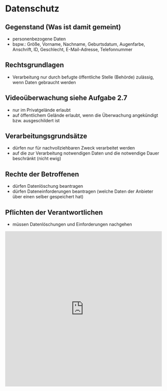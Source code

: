 # Datenschutz
## Gegenstand (Was ist damit gemeint)
- personenbezogene Daten
- bspw.: Größe, Vorname, Nachname, Geburtsdatum, Augenfarbe, Anschrift, ID, Geschlecht, E-Mail-Adresse, Telefonnummer

## Rechtsgrundlagen
- Verarbeitung nur durch befugte öffentliche Stelle (Behörde) zulässig, wenn Daten gebraucht werden

## Videoüberwachung siehe Aufgabe 2.7
- nur im Privatgelände erlaubt
- auf öffentlichem Gelände erlaubt, wenn die Überwachung angekündigt bzw. ausgeschildert ist

## Verarbeitungsgrundsätze
- dürfen nur für nachvollziehbaren Zweck verarbeitet werden
- auf die zur Verarbeitung notwendigen Daten und die notwendige Dauer beschränkt (nicht ewig)

## Rechte der Betroffenen
- dürfen Datenlöschung beantragen
- dürfen Dateneinforderungen beantragen (welche Daten der Anbieter über einen selber gespeichert hat)

## Pflichten der Verantwortlichen
- müssen Datenlöschungen und Einforderungen nachgehen

<iframe src="https://learningapps.org/watch?v=pnwv4vb5525" style="border:0px;width:100%;height:500px" allowfullscreen="true" webkitallowfullscreen="true" mozallowfullscreen="true"></iframe>
